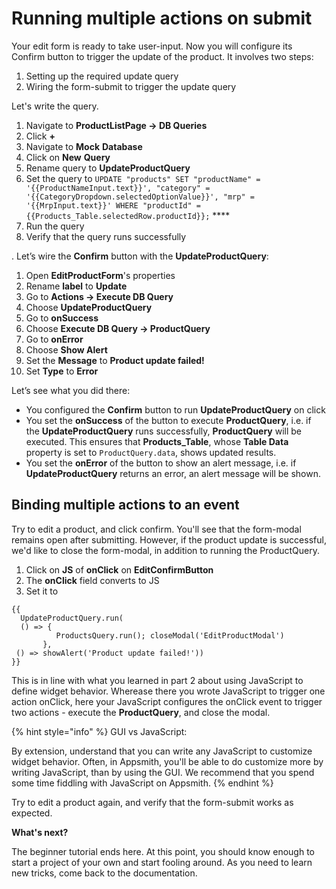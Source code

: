 # Running multiple actions on submit

Your edit form is ready to take user-input. Now you will configure its Confirm button to trigger the update of the product. It involves two steps:

1. Setting up the required update query
2. Wiring the form-submit to trigger the update query

Let's write the query. 

1. Navigate to **ProductListPage → DB Queries**
2. Click **+**
3. Navigate to **Mock** **Database**
4. Click on **New** **Query**
5. Rename query to **UpdateProductQuery**
6. Set the query to `UPDATE "products" SET "productName" = '{{ProductNameInput.text}}', "category" = '{{CategoryDropdown.selectedOptionValue}}', "mrp" = '{{MrpInput.text}}' WHERE "productId" = {{Products_Table.selectedRow.productId}};` ****
7. Run the query
8. Verify that the query runs successfully

. Let’s wire the **Confirm** button with the **UpdateProductQuery**:

1. Open **EditProductForm**'s properties
2. Rename **label** to **Update**
3. Go to **Actions → Execute DB Query**
4. Choose **UpdateProductQuery**
5. Go to **onSuccess**
6. Choose **Execute DB Query → ProductQuery**
7. Go to **onError**
8. Choose **Show Alert**
9. Set the **Message** to **Product update failed!**
10. Set **Type** to **Error**

Let’s see what you did there:

* You configured the **Confirm** button to run **UpdateProductQuery** on click
* You set the **onSuccess** of the button to execute **ProductQuery**, i.e. if the **UpdateProductQuery** runs successfully, **ProductQuery** will be executed. This ensures that  **Products\_Table**, whose **Table Data** property is set to `ProductQuery.data`, shows updated results. 
* You set the **onError** of the button to show an alert message, i.e. if **UpdateProductQuery** returns an error, an alert message will be shown. 

## Binding multiple actions to an event

Try to edit a product, and click confirm. You'll see that the form-modal remains open after submitting. However, if the product update is successful, we'd like to close the form-modal, in addition to running the ProductQuery.

1. Click on **JS** of **onClick** on **EditConfirmButton**
2. The **onClick** field converts to JS
3. Set it to 

```text
{{
  UpdateProductQuery.run(
  () => { 
          ProductsQuery.run(); closeModal('EditProductModal')
       },
 () => showAlert('Product update failed!'))
}}
```

This is in line with what you learned in part 2 about using JavaScript to define widget behavior. Wherease there you wrote JavaScript to trigger one action onClick, here your JavaScript configures the onClick event to trigger two actions - execute the **ProductQuery**, and close the modal. 

{% hint style="info" %}
GUI vs JavaScript:

By extension, understand that you can write any JavaScript to customize widget behavior. Often, in Appsmith, you'll be able to do customize more by writing JavaScript, than by using the GUI. We recommend that you spend some time fiddling with JavaScript on Appsmith.
{% endhint %}

Try to edit a product again, and verify that the form-submit works as expected.

**What's next?**

The beginner tutorial ends here. At this point, you should know enough to start a project of your own and start fooling around. As you need to learn new tricks, come back to the documentation.  


